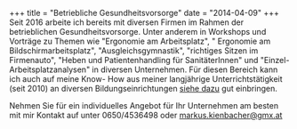 +++
title = "Betriebliche Gesundheitsvorsorge"
date = "2014-04-09"
+++
Seit 2016 arbeite ich bereits mit diversen Firmen im Rahmen der betrieblichen Gesundheitsvorsorge.
Unter anderem in Workshops und Vorträge zu Themen wie "Ergonomie am Arbeitsplatz", " Ergonomie am Bildschirmarbeitsplatz", "Ausgleichsgymnastik", "richtiges Sitzen im Firmenauto", "Heben und Patientenhandling für SanitäterInnen" und "Einzel- Arbeitsplatzanalysen"  in diversen Unternehmen.
Für diesen Bereich kann ich auch auf meine Know- How aus meiner  langjährige Unterrichtstätigkeit (seit 2010) an diversen Bildungseinrichtungen [siehe dazu](/vortraegeworkshops) gut einbringen.

Nehmen Sie für ein individuelles Angebot für Ihr Unternehmen am besten mit mir Kontakt auf unter 0650/4536498 oder markus.kienbacher@gmx.at

